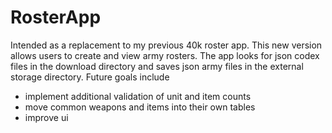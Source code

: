 # RosterApp

Intended as a replacement to my previous 40k roster app.  This new version allows users to create and view army rosters. The app looks for json codex files in the download directory and saves json army files in the external storage directory. Future goals include
 - implement additional validation of unit and item counts
 - move common weapons and items into their own tables
 - improve ui
